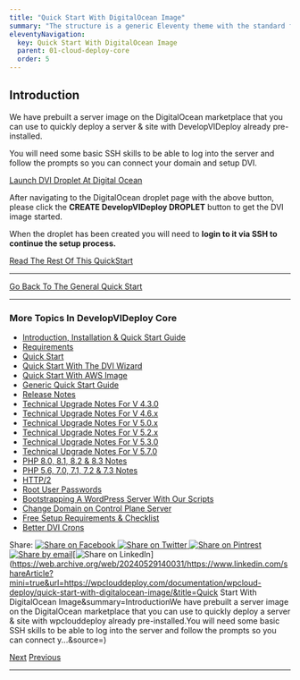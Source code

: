 ```yaml
---
title: "Quick Start With DigitalOcean Image"
summary: "The structure is a generic Eleventy theme with the standard folder and file names."
eleventyNavigation:
  key: Quick Start With DigitalOcean Image
  parent: 01-cloud-deploy-core
  order: 5
---
```

## Introduction

We have prebuilt a server image on the DigitalOcean marketplace that you can use to quickly deploy a server & site with DevelopVIDeploy already pre-installed.

You will need some basic SSH skills to be able to log into the server and follow the prompts so you can connect your domain and setup DVI.

[Launch DVI Droplet At Digital Ocean](https://web.archive.org/web/20240529140031/https://marketplace.digitalocean.com/apps/wpclouddeploy)

After navigating to the DigitalOcean droplet page with the above button, please click the **CREATE DevelopVIDeploy DROPLET** button to get the DVI image started.

When the droplet has been created you will need to **login to it via SSH to continue the setup process.**

[Read The Rest Of This QuickStart](https://web.archive.org/web/20240529140031/https://wpclouddeploy.com/documentation/other-misc/digitalocean-template-image/)

- - -

[Go Back To The General Quick Start](https://web.archive.org/web/20240529140031/https://wpclouddeploy.com/documentation/wpcloud-deploy/introduction-to-wpcloud-deploy/)

- - -

### More Topics In DevelopVIDeploy Core

*   [Introduction, Installation & Quick Start Guide](https://web.archive.org/web/20240529140031/https://wpclouddeploy.com/documentation/wpcloud-deploy/introduction-to-wpcloud-deploy/)
*   [Requirements](https://web.archive.org/web/20240529140031/https://wpclouddeploy.com/documentation/wpcloud-deploy/requirements/)
*   [Quick Start](https://web.archive.org/web/20240529140031/https://wpclouddeploy.com/documentation/wpcloud-deploy/quick-start/)
*   [Quick Start With The DVI Wizard](https://web.archive.org/web/20240529140031/https://wpclouddeploy.com/documentation/wpcloud-deploy/quick-start-with-digitalocean-wizard/)
*   [Quick Start With AWS Image](https://web.archive.org/web/20240529140031/https://wpclouddeploy.com/documentation/wpcloud-deploy-user-guide/quick-start-with-aws-image/)
*   [Generic Quick Start Guide](https://web.archive.org/web/20240529140031/https://wpclouddeploy.com/documentation/wpcloud-deploy-user-guide/quick-start-the-harder-way/)
*   [Release Notes](https://web.archive.org/web/20240529140031/https://wpclouddeploy.com/documentation/wpcloud-deploy/release-notes/)
*   [Technical Upgrade Notes For V 4.3.0](https://web.archive.org/web/20240529140031/https://wpclouddeploy.com/documentation/more/technical-upgrade-notes-for-v-4-2-5/)
*   [Technical Upgrade Notes For V 4.6.x](https://web.archive.org/web/20240529140031/https://wpclouddeploy.com/documentation/more/technical-upgrade-notes-for-v-4-6-0/)
*   [Technical Upgrade Notes For V 5.0.x](https://web.archive.org/web/20240529140031/https://wpclouddeploy.com/documentation/more/technical-upgrade-notes-for-v-5-0-x/)
*   [Technical Upgrade Notes For V 5.2.x](https://web.archive.org/web/20240529140031/https://wpclouddeploy.com/documentation/more/technical-upgrade-notes-for-v-5-2-x/)
*   [Technical Upgrade Notes For V 5.3.0](https://web.archive.org/web/20240529140031/https://wpclouddeploy.com/documentation/more/technical-upgrade-notes-for-v-5-3-0/)
*   [Technical Upgrade Notes For V 5.7.0](https://web.archive.org/web/20240529140031/https://wpclouddeploy.com/documentation/more/technical-upgrade-notes-for-v-5-7-0/)
*   [PHP 8.0, 8.1, 8.2 & 8.3 Notes](https://web.archive.org/web/20240529140031/https://wpclouddeploy.com/documentation/more/php-8-0-8-1-notes/)
*   [PHP 5.6, 7.0, 7.1, 7.2 & 7.3 Notes](https://web.archive.org/web/20240529140031/https://wpclouddeploy.com/documentation/more/php-5-6-7-0-7-1-7-2-7-3-notes/)
*   [HTTP/2](https://web.archive.org/web/20240529140031/https://wpclouddeploy.com/documentation/wpcloud-deploy-admin/http-2/)
*   [Root User Passwords](https://web.archive.org/web/20240529140031/https://wpclouddeploy.com/documentation/wpcloud-deploy-admin/root-user-passwords/)
*   [Bootstrapping A WordPress Server With Our Scripts](https://web.archive.org/web/20240529140031/https://wpclouddeploy.com/documentation/wpcloud-deploy-admin/bootstrapping-a-wordpress-server-with-our-scripts/)
*   [Change Domain on Control Plane Server](https://web.archive.org/web/20240529140031/https://wpclouddeploy.com/documentation/wpcloud-deploy/change-domain-on-control-plane-server/)
*   [Free Setup Requirements & Checklist](https://web.archive.org/web/20240529140031/https://wpclouddeploy.com/documentation/wpcloud-deploy-admin/free-setup-requirements-checklist/)
*   [Better DVI Crons](https://web.archive.org/web/20240529140031/https://wpclouddeploy.com/documentation/wpcloud-deploy/better-DVI-crons/)

Share: [ ![Share on Facebook](https://web.archive.org/web/20240529140031im_/https://wpclouddeploy.com/wp-content/plugins/awesome-support-documentation//assets/images/facebook-icon.png)](https://web.archive.org/web/20240529140031/https://www.facebook.com/sharer/sharer.php?u=https://wpclouddeploy.com/documentation/wpcloud-deploy/quick-start-with-digitalocean-image/)[ ![Share on Twitter](https://web.archive.org/web/20240529140031im_/https://wpclouddeploy.com/wp-content/plugins/awesome-support-documentation//assets/images/twitter-icon.png)](https://web.archive.org/web/20240529140031/https://twitter.com/home?status=https://wpclouddeploy.com/documentation/wpcloud-deploy/quick-start-with-digitalocean-image/)[ ![Share on Pintrest](https://web.archive.org/web/20240529140031im_/https://wpclouddeploy.com/wp-content/plugins/awesome-support-documentation//assets/images/pintrest-icon.png)](https://web.archive.org/web/20240529140031/https://pinterest.com/pin/create/button/?url=https://wpclouddeploy.com/documentation/wpcloud-deploy/quick-start-with-digitalocean-image/&media=https://wpclouddeploy.com/wp-content/plugins/awesome-support-documentation//assets/images/awesome_support_documentation.png&description=)[ ![Share by email](https://web.archive.org/web/20240529140031im_/https://wpclouddeploy.com/wp-content/plugins/awesome-support-documentation//assets/images/email-icon.png)](/web/20240529140031/https://wpclouddeploy.com/cdn-cgi/l/email-protection#18273e6b6d7a727d7b6c2559387e6a717d767c3870796b386b70796a7d7c386b77757d387c777b6d757d766c796c717776386f716c703861776d3e7a777c612559387e6a717d767c3870796b386b70796a7d7c386c707d387e777474776f71767f387c777b6d757d766c796c71777638716c7d756b386f716c703861776d2238706c6c686b2237376f687b74776d7c7c7d68747761367b7775377c777b6d757d766c796c717776376f687b74776d7c357c7d6874776137696d717b73356b6c796a6c356f716c70357c717f716c7974777b7d7976357175797f7d37)[![Share on LinkedIn](https://web.archive.org/web/20240529140031im_/https://wpclouddeploy.com/wp-content/plugins/awesome-support-documentation//assets/images/linkedin-icon.png)](https://web.archive.org/web/20240529140031/https://www.linkedin.com/shareArticle?mini=true&url=https://wpclouddeploy.com/documentation/wpcloud-deploy/quick-start-with-digitalocean-image/&title=Quick Start With DigitalOcean Image&summary=IntroductionWe have prebuilt a server image on the DigitalOcean marketplace that you can use to quickly deploy a server & site with wpclouddeploy already pre-installed.You will need some basic SSH skills to be able to log into the server and follow the prompts so you can connect y...&source=)

[Next](https://web.archive.org/web/20240529140031/https://wpclouddeploy.com/documentation/wpcloud-deploy-user-guide/quick-start-with-aws-image/ "Next Page") [Previous](https://web.archive.org/web/20240529140031/https://wpclouddeploy.com/documentation/wpcloud-deploy/quick-start-with-digitalocean-wizard/ "Previous Page")

- - -
